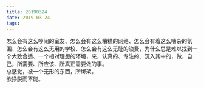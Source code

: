 ```yaml
---
title: 20190324
date: 2019-03-24
tags:
---
```

怎么会有这么吵闹的室友、怎么会有这么糟糕的网络、怎么会有着这么嘈杂的氛围、怎么会有这么无用的学校、怎么会有这么无耻的浪费，为什么总是难以找到一个大致合适、一个相对理想的环境，来，认真的、专注的、沉入其中的，做，自己，所需要、所应该、所真正需要做的事。<br>总感觉，被一个无形的东西，所绑架。<br>欲挣脱而不能。